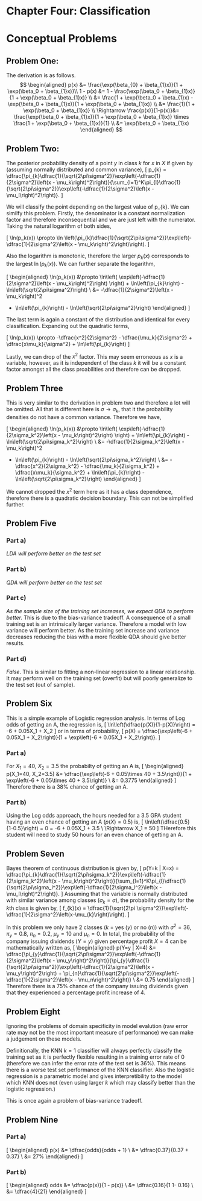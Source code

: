 # Chapter Four: Classification
# Conceptual Problems

## Problem One:
The derivation is as follows.
$$
\begin{aligned}
p(x) &= \frac{\exp(\beta_{0} + \beta_{1}x)}{1 + \exp(\beta_0 + \beta_{1}x)}\\
1 - p(x) &= 1 - \frac{\exp(\beta_0 + \beta_{1}x)}{1 + \exp(\beta_0 + \beta_{1}x)} \\
&= \frac{1 + \exp(\beta_0 + \beta_{1}x) - \exp(\beta_0 + \beta_{1}x)}{1 + \exp(\beta_0 + \beta_{1}x)} \\
&= \frac{1}{1 + \exp(\beta_0 + \beta_{1}x)}  \\
\Rightarrow \frac{p(x)}{1-p(x)}&= \frac{\exp(\beta_0 + \beta_{1}x)}{1 + \exp(\beta_0 + \beta_{1}x)} \times \frac{1 + \exp(\beta_0 + \beta_{1}x)}{1} \\
&= \exp(\beta_0 + \beta_{1}x)
\end{aligned}
$$

## Problem Two:
The posterior probability density of a point $y$ in class $k$ for $x$ in $X$ if given by (assuming normally distributed and common variance),
\[
p_{k} = \dfrac{\pi_{k}\dfrac{1}{\sqrt{2\pi\sigma^2}}\exp\left(-\dfrac{1}{2\sigma^2}\left(x - \mu_k\right)^2\right)}{\sum_{l=1}^K\pi_{l}\dfrac{1}{\sqrt{2\pi\sigma^2}}\exp\left(-\dfrac{1}{2\sigma^2}\left(x - \mu_l\right)^2\right)}.
\]

We will classify the point depending on the largest value of p_{k}. We can similfy this problem.  Firstly, the denominator is a constant normalization factor and therefore inconsequential and we are just left with the numerator. Taking the natural logarithm of both sides,

\[
\ln(p_k(x)) \propto \ln \left(\pi_{k}\dfrac{1}{\sqrt{2\pi\sigma^2}}\exp\left(-\dfrac{1}{2\sigma^2}\left(x - \mu_k\right)^2\right)\right).
\]

Also the logarithm is monotonic, therefore the larger $p_k(x)$ corresponds to the largest $\ln(p_k(x))$. We can further separate the logarithm,

\[
\begin{aligned}
\ln(p_k(x)) &\propto \ln\left(
\exp\left(-\dfrac{1}{2\sigma^2}\left(x - \mu_k\right)^2\right)
\right) + \ln\left(\pi_{k}\right) - \ln\left(\sqrt{2\pi\sigma^2}\right) \\
&= -\dfrac{1}{2\sigma^2}\left(x - \mu_k\right)^2
+ \ln\left(\pi_{k}\right) - \ln\left(\sqrt{2\pi\sigma^2}\right)
\end{aligned}
\]

The last term is again a constant of the distribution and identical for every classification. Expanding out the quadratic terms,

\[
\ln(p_k(x)) \propto -\dfrac{x^2}{2\sigma^2} - \dfrac{\mu_k}{2\sigma^2} + \dfrac{x\mu_k}{\sigma^2} + \ln\left(\pi_{k}\right)
\]

Lastly, we can drop of the $x^2$ factor. This may seem erroneous as $x$ is a variable, however, as it is independent of the class $k$ it will be a constant factor amongst all the class proabilities and therefore can be dropped.

## Problem Three

This is very similar to the derivation in problem two and therefore a lot will be omitted. All that is different here is $\sigma \rightarrow \sigma_k$, that it the probability densities do not have a common variance. Therefore we have,

\[
\begin{aligned}
\ln(p_k(x)) &\propto \ln\left(
\exp\left(-\dfrac{1}{2\sigma_k^2}\left(x - \mu_k\right)^2\right)
\right) + \ln\left(\pi_{k}\right) - \ln\left(\sqrt{2\pi\sigma_k^2}\right) \\
&= -\dfrac{1}{2\sigma_k^2}\left(x - \mu_k\right)^2
+ \ln\left(\pi_{k}\right) - \ln\left(\sqrt{2\pi\sigma_k^2}\right) \\
&=   -\dfrac{x^2}{2\sigma_k^2} - \dfrac{\mu_k}{2\sigma_k^2} + \dfrac{x\mu_k}{\sigma_k^2} + \ln\left(\pi_{k}\right) - \ln\left(\sqrt{2\pi\sigma_k^2}\right)
\end{aligned}
\]

We cannot dropped the $x^2$ term here as it has a class dependence, therefore there is a quadratic decision boundary. This can not be simplified further.

## Problem Five
### Part a)
*LDA will perform better on the test set*

### Part b)
*QDA will perform better on the test set*

### Part c)
*As the sample size of the training set increases, we expect QDA to perform better.*  This is due to the bias-variance tradeoff. A consequence of a small training set is an intrinsically larger variance. Therefore a model with low variance will perform better. As the training set increase and variance decreases reducing the bias with a more flexible QDA should give better results.

### Part d)
*False*. This is similar to fitting a non-linear regression to a linear relationship. It may perform well on the training set (overfit) but will poorly generalize to the test set (out of sample).

## Problem Six
This is a simple example of Logistic regression analysis. In terms of Log odds of getting an A, the regression is,
\[
\ln\left(\dfrac{p(X)}{1-p(X)}\right) = -6 + 0.05X_1 + X_2
\]
or in terms of probability,
\[
p(X) = \dfrac{\exp\left(-6 + 0.05X_1 + X_2\right)}{1 + \exp\left(-6 + 0.05X_1 + X_2\right)}.
\]
### Part a)
For $X_1 = 40$, $X_{2} = 3.5$ the probabilty of getting an A is,
\[
\begin{aligned}
p(X_1=40, X_2=3.5) &= \dfrac{\exp\left(-6 + 0.05\times 40 + 3.5\right)}{1 + \exp\left(-6 + 0.05\times 40 + 3.5\right)} \\
&= 0.3775
\end{aligned}
\]
Therefore there is a 38% chance of getting an A.

### Part b)
Using the Log odds approach, the hours needed for a 3.5 GPA student having an even chance of getting an A ($p(X) = 0.5$) is,
\[
\ln\left(\dfrac{0.5}{1-0.5}\right) = 0 = -6 + 0.05X_1 + 3.5 \\
\Rightarrow X_1 = 50
\]
THerefore this student will need to study 50 hours for an even chance of getting an A.

## Problem Seven
Bayes theorem of continuous distribution is given by,
\[
p(Y=k | X=x) = \dfrac{\pi_{k}\dfrac{1}{\sqrt{2\pi\sigma_k^2}}\exp\left(-\dfrac{1}{2\sigma_k^2}\left(x - \mu_k\right)^2\right)}{\sum_{l=1}^K\pi_{l}\dfrac{1}{\sqrt{2\pi\sigma_l^2}}\exp\left(-\dfrac{1}{2\sigma_l^2}\left(x - \mu_l\right)^2\right)}.
\]
Assuming that the variable is normally distributed with similar variance among classes ($\sigma_k = \sigma$), the probability density for the $k$th class is given by,
\[
f_{k}(x) = \dfrac{1}{\sqrt{2\pi \sigma^2}}\exp\left(-\dfrac{1}{2\sigma^2}\left(x-\mu_{k}\right)\right).
\]

In this problem we only have 2 classes ($k$ = yes ($y$) or no ($n$)) with  $\sigma^2 = 36$, $\pi_y = 0.8$, $\pi_n = 0.2$, $\mu_y=10$ and $\mu_n = 0$. In total, the probability of the company issuing dividends ($Y = y$) given percentage profit $X = 4$ can be mathematically written as,
\[
\begin{aligned}
p(Y=y | X=4) &=  \dfrac{\pi_{y}\dfrac{1}{\sqrt{2\pi\sigma^2}}\exp\left(-\dfrac{1}{2\sigma^2}\left(x - \mu_y\right)^2\right)}{\pi_{y}\dfrac{1}{\sqrt{2\pi\sigma^2}}\exp\left(-\dfrac{1}{2\sigma^2}\left(x - \mu_y\right)^2\right) + \pi_{n}\dfrac{1}{\sqrt{2\pi\sigma^2}}\exp\left(-\dfrac{1}{2\sigma^2}\left(x - \mu_n\right)^2\right)} \\
&= 0.75
\end{aligned}
\]
Therefore there is a 75% chance of the company issuing dividends given that they experienced a percentage profit increase of 4.

## Problem Eight
Ignoring the problems of domain specificity in model evalution (raw error rate may not be the most important measure of performance) we can make a judgement on these models.

Definitionally, the KNN $k=1$ classifier will always perfectly classify the training set as it is perfectly flexible resulting in a training error rate of 0 (therefore we can infer the error rate of the test set is 36%). This means there is a worse test set performance of the KNN classifier. Also the logistic regression is a parametric model and gives interpretibility to the model which KNN does not (even using larger $k$ which may classify better than the logistic regression.)

This is once again a problem of bias-variance tradeoff.

## Problem Nine
### Part a)
\[
\begin{aligned}
p(x) &= \dfrac{odds}{odds + 1} \\
&= \dfrac{0.37}{0.37 + 0.37} \\
&= 27%
\end{aligned}
\]
### Part b)
\[
\begin{aligned}
odds &= \dfrac{p(x)}{1 - p(x)} \\
&= \dfrac{0.16}{1 1- 0.16} \\
&= \dfrac{4}{21}
\end{aligned}
\]

